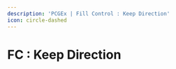 ```yaml
---
description: 'PCGEx | Fill Control : Keep Direction'
icon: circle-dashed
---
```


# FC : Keep Direction

